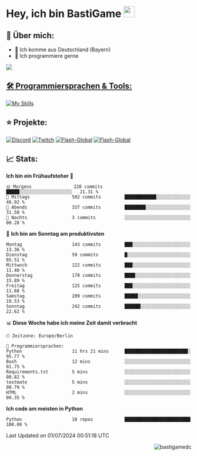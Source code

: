 # Hey, ich bin BastiGame <img src="https://raw.githubusercontent.com/MartinHeinz/MartinHeinz/master/wave.gif" width="30px">

## 📌 Über mich:
- 📍 Ich komme aus Deutschland (Bayern)
- 📝 Ich programmiere gerne
  
<a href="https://discord.com/users/1018150165489668227"><img src="https://lanyard.cnrad.dev/api/1018150165489668227"><p/>


## 🛠️ Programmiersprachen & Tools:
[![My Skills](https://skillicons.dev/icons?i=discord,figma,notion,pycharm,py,redis,sqlite,vscode,windows)](https://skillicons.dev)

## ⭐ Projekte:
[![Discord](https://img.shields.io/badge/Discord-%237289DA.svg?logo=discord&logoColor=white)](https://discord.gg/Hfjv2cCQ)
[![Twitch](https://img.shields.io/badge/Twitch-%239146FF.svg?logo=Twitch&logoColor=white)](https://www.twitch.tv/bastigametv)
[![Flash-Global](https://img.shields.io/badge/Flash_Global-00A966.svg&logo=wechat&logoColor=white)](https://discord.com/api/oauth2/authorize?client_id=1169681232532099112&permissions=430302428277&scope=bot%20applications.commands)
[![Flash-Global](https://img.shields.io/badge/FlashBot-00A966?style=for-the-badge&logo=wechat&logoColor=white)](https://discord.com/api/oauth2/authorize?client_id=1111374314340626433&permissions=1497266007286&scope=bot%20applications.commands)

## 📈 Stats:
<!--START_SECTION:waka-->
**Ich bin ein Frühaufsteher 🐤** 

```text
🌞 Morgens                228 commits         █████░░░░░░░░░░░░░░░░░░░░   21.31 % 
🌆 Mittags                502 commits         ████████████░░░░░░░░░░░░░   46.92 % 
🌃 Abends                 337 commits         ████████░░░░░░░░░░░░░░░░░   31.50 % 
🌙 Nachts                 3 commits           ░░░░░░░░░░░░░░░░░░░░░░░░░   00.28 % 
```
📅 **Ich bin am Sonntag am produktivsten** 

```text
Montag                   143 commits         ███░░░░░░░░░░░░░░░░░░░░░░   13.36 % 
Dienstag                 59 commits          █░░░░░░░░░░░░░░░░░░░░░░░░   05.51 % 
Mittwoch                 122 commits         ███░░░░░░░░░░░░░░░░░░░░░░   11.40 % 
Donnerstag               170 commits         ████░░░░░░░░░░░░░░░░░░░░░   15.89 % 
Freitag                  125 commits         ███░░░░░░░░░░░░░░░░░░░░░░   11.68 % 
Samstag                  209 commits         █████░░░░░░░░░░░░░░░░░░░░   19.53 % 
Sonntag                  242 commits         ██████░░░░░░░░░░░░░░░░░░░   22.62 % 
```


📊 **Diese Woche habe ich meine Zeit damit verbracht** 

```text
🕑︎ Zeitzone: Europe/Berlin

💬 Programmiersprachen: 
Python                   11 hrs 21 mins      ████████████████████████░   95.77 % 
Bash                     12 mins             ░░░░░░░░░░░░░░░░░░░░░░░░░   01.75 % 
Requirements.txt         5 mins              ░░░░░░░░░░░░░░░░░░░░░░░░░   00.82 % 
textmate                 5 mins              ░░░░░░░░░░░░░░░░░░░░░░░░░   00.79 % 
HTML                     2 mins              ░░░░░░░░░░░░░░░░░░░░░░░░░   00.35 % 
```

**Ich code am meisten in Python** 

```text
Python                   18 repos            █████████████████████████   100.00 % 
```




 Last Updated on 01/07/2024 00:51:18 UTC
<!--END_SECTION:waka-->

<p align="right">
  <img align="center" src="https://komarev.com/ghpvc/?username=bastigamedc&label=Profile%20views&color=0e75b6&style=flat" alt="bastigamedc"/>
</p>
